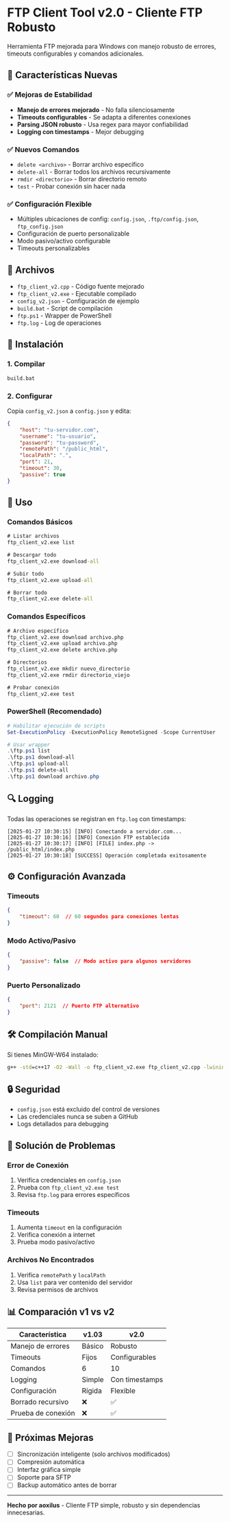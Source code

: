 # FTP Client Tool v2.0 - Cliente FTP Robusto

Herramienta FTP mejorada para Windows con manejo robusto de errores, timeouts configurables y comandos adicionales.

## 🚀 Características Nuevas

### ✅ Mejoras de Estabilidad
- **Manejo de errores mejorado** - No falla silenciosamente
- **Timeouts configurables** - Se adapta a diferentes conexiones
- **Parsing JSON robusto** - Usa regex para mayor confiabilidad
- **Logging con timestamps** - Mejor debugging

### ✅ Nuevos Comandos
- `delete <archivo>` - Borrar archivo específico
- `delete-all` - Borrar todos los archivos recursivamente
- `rmdir <directorio>` - Borrar directorio remoto
- `test` - Probar conexión sin hacer nada

### ✅ Configuración Flexible
- Múltiples ubicaciones de config: `config.json`, `.ftp/config.json`, `ftp_config.json`
- Configuración de puerto personalizable
- Modo pasivo/activo configurable
- Timeouts personalizables

## 📁 Archivos

- `ftp_client_v2.cpp` - Código fuente mejorado
- `ftp_client_v2.exe` - Ejecutable compilado
- `config_v2.json` - Configuración de ejemplo
- `build.bat` - Script de compilación
- `ftp.ps1` - Wrapper de PowerShell
- `ftp.log` - Log de operaciones

## 🔧 Instalación

### 1. Compilar
```cmd
build.bat
```

### 2. Configurar
Copia `config_v2.json` a `config.json` y edita:
```json
{
    "host": "tu-servidor.com",
    "username": "tu-usuario", 
    "password": "tu-password",
    "remotePath": "/public_html",
    "localPath": ".",
    "port": 21,
    "timeout": 30,
    "passive": true
}
```

## 🎯 Uso

### Comandos Básicos
```cmd
# Listar archivos
ftp_client_v2.exe list

# Descargar todo
ftp_client_v2.exe download-all

# Subir todo  
ftp_client_v2.exe upload-all

# Borrar todo
ftp_client_v2.exe delete-all
```

### Comandos Específicos
```cmd
# Archivo específico
ftp_client_v2.exe download archivo.php
ftp_client_v2.exe upload archivo.php
ftp_client_v2.exe delete archivo.php

# Directorios
ftp_client_v2.exe mkdir nuevo_directorio
ftp_client_v2.exe rmdir directorio_viejo

# Probar conexión
ftp_client_v2.exe test
```

### PowerShell (Recomendado)
```powershell
# Habilitar ejecución de scripts
Set-ExecutionPolicy -ExecutionPolicy RemoteSigned -Scope CurrentUser

# Usar wrapper
.\ftp.ps1 list
.\ftp.ps1 download-all
.\ftp.ps1 upload-all
.\ftp.ps1 delete-all
.\ftp.ps1 download archivo.php
```

## 🔍 Logging

Todas las operaciones se registran en `ftp.log` con timestamps:
```
[2025-01-27 10:30:15] [INFO] Conectando a servidor.com...
[2025-01-27 10:30:16] [INFO] Conexión FTP establecida
[2025-01-27 10:30:17] [INFO] [FILE] index.php -> /public_html/index.php
[2025-01-27 10:30:18] [SUCCESS] Operación completada exitosamente
```

## ⚙️ Configuración Avanzada

### Timeouts
```json
{
    "timeout": 60  // 60 segundos para conexiones lentas
}
```

### Modo Activo/Pasivo
```json
{
    "passive": false  // Modo activo para algunos servidores
}
```

### Puerto Personalizado
```json
{
    "port": 2121  // Puerto FTP alternativo
}
```

## 🛠️ Compilación Manual

Si tienes MinGW-W64 instalado:
```cmd
g++ -std=c++17 -O2 -Wall -o ftp_client_v2.exe ftp_client_v2.cpp -lwininet
```

## 🔒 Seguridad

- `config.json` está excluido del control de versiones
- Las credenciales nunca se suben a GitHub
- Logs detallados para debugging

## 🐛 Solución de Problemas

### Error de Conexión
1. Verifica credenciales en `config.json`
2. Prueba con `ftp_client_v2.exe test`
3. Revisa `ftp.log` para errores específicos

### Timeouts
1. Aumenta `timeout` en la configuración
2. Verifica conexión a internet
3. Prueba modo pasivo/activo

### Archivos No Encontrados
1. Verifica `remotePath` y `localPath`
2. Usa `list` para ver contenido del servidor
3. Revisa permisos de archivos

## 📊 Comparación v1 vs v2

| Característica | v1.03 | v2.0 |
|---|---|---|
| Manejo de errores | Básico | Robusto |
| Timeouts | Fijos | Configurables |
| Comandos | 6 | 10 |
| Logging | Simple | Con timestamps |
| Configuración | Rígida | Flexible |
| Borrado recursivo | ❌ | ✅ |
| Prueba de conexión | ❌ | ✅ |

## 🎯 Próximas Mejoras

- [ ] Sincronización inteligente (solo archivos modificados)
- [ ] Compresión automática
- [ ] Interfaz gráfica simple
- [ ] Soporte para SFTP
- [ ] Backup automático antes de borrar

---

**Hecho por aoxilus** - Cliente FTP simple, robusto y sin dependencias innecesarias. 